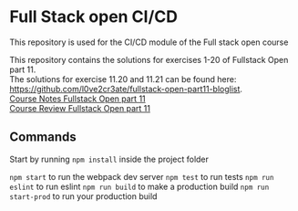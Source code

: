 # Full Stack open CI/CD

This repository is used for the CI/CD module of the Full stack open course

This repository contains the solutions for exercises 1-20 of Fullstack Open part 11. <br>
The solutions for exercise 11.20 and 11.21 can be found here: https://github.com/l0ve2cr3ate/fullstack-open-part11-bloglist. <br>
[Course Notes Fullstack Open part 11](https://github.com/l0ve2cr3ate/fullstack-open-part11-bloglist/blob/main/README.md#course-notes-part-11-fullstack-open) <br>
[Course Review Fullstack Open part 11](https://github.com/l0ve2cr3ate/fullstack-open-part11-bloglist/blob/main/README.md#course-review-part-11-fullstack-open) <br>

## Commands

Start by running `npm install` inside the project folder

`npm start` to run the webpack dev server
`npm test` to run tests
`npm run eslint` to run eslint
`npm run build` to make a production build
`npm run start-prod` to run your production build

